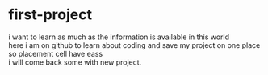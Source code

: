 # first-project
i want to learn as much as the information is available in this world <br>here i am on github to learn about coding and save my project on one place so placement cell have eass
<br>
i will come back some with new project.
